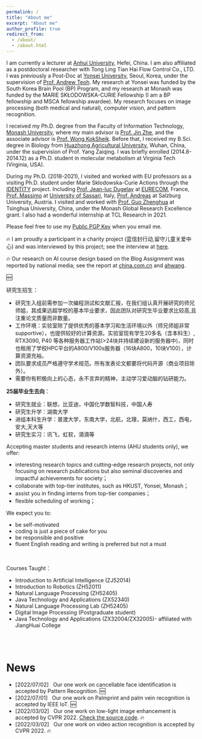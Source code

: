 ```yaml
---
permalink: /
title: "About me"
excerpt: "About me"
author_profile: true
redirect_from: 
  - /about/
  - /about.html
---
```


I am currently a lecturer at [Anhui University](https://en.ahu.edu.cn/), Hefei, China. I am also affiliated as a postdoctoral researcher with Tong Ling Tian Hai Flow Control Co., LTD. I was previously a Post-Doc at [Yonsei University](https://www.yonsei.ac.kr/), Seoul, Korea, under the supervision of [Prof. Andrew Teoh](https://scholar.google.com/citations?user=ueRkvQMAAAAJ&hl=en). My research at Yonsei was funded by the South Korea Brain Pool (BP) Program, and my research at Monash was funded by the MARIE SKŁODOWSKA-CURIE Fellowship (I am a BP fellowship and MSCA fellowship awardee). My research focuses on image processing (both medical and natural), computer vision, and pattern recognition. 

I received my Ph.D. degree from the Faculty of Information Technology, [Monash University](https://monash.edu/), where my main advisor is [Prof. Jin Zhe](https://scholar.google.com/citations?hl=en&user=N-szqToAAAAJ), and the associate advisor is [Prof. Wong KokSheik](https://scholar.google.com/citations?user=oMjrLWcAAAAJ&hl=en&oi=ao). 
Before that, I received my B.Sci. degree in Biology from [Huazhong Agricultural University](http://www.hzau.edu.cn/), Wuhan, China, under the supervision of Prof. Yang Zaiqing. 
I was briefly enrolled (2014.8-2014.12) as a Ph.D. student in molecular metabolism at Virginia Tech (Virginia, USA).

During my Ph.D. (2018-2021), I visited and worked with EU professors as a visiting Ph.D. student under Marie Sklodowska-Curie Actions through the [IDENTITY](https://warwick.ac.uk/fac/sci/dcs/research/df/identity/) project.
Including [Prof. Jean-luc Dugelay](https://www.eurecom.fr/~dugelay/) at [EURECOM](https://www.eurecom.fr/), France, 
[Prof. Massimo](https://scholar.google.com/citations?user=DdyCvCgAAAAJ&hl=en) at [University of Sassari](https://en.uniss.it/), Italy,
[Prof. Andreas](https://www.cosy.sbg.ac.at/~uhl/) at Salzburg University, Austria. 
I visited and worked with [Prof. Guo Zhenghua](https://scholar.google.com/citations?hl=en&user=dbR6bD0AAAAJ) at Tsinghua University, China, under the Monash Global Research Excellence grant.
I also had a wonderful internship at TCL Research in 2021. 

Please feel free to use my [Public PGP Key](/files/publicPGP.asc) when you email me. 

:fire: I am proudly a participant in a charity project (蓝信封行动,留守儿童关爱中心) and was interviewed by this project; see the interview at [here](https://mp.weixin.qq.com/s/bo23lhRF_RxtpezyHff_mQ). 

:fire: Our research on AI course design based on the Blog Assignment was reported by national media; see the report at [china.com.cn](http://guoqing.china.com.cn/2025-02/24/content_117729958.htm?f=pad&a=true) and [ahwang](http://news.ahwang.cn/shangxun/20250224/2814966.html). 

:new: 

研究生招生：
- 研究生入组前需参加一次编程测试和文献汇报，在我们组认真开展研究的师兄师姐，其成果远超学校的基本毕业要求，因此团队对研究生毕业要求比较高,且注重论文质量而非数量。
- 工作环境：实验室除了提供优秀的基本学习和生活环境以外（师兄师姐非常supportive），也提供较好的计算资源。实验室现有学生20多名（含本科生）, RTX3090, P40 等各种服务器工作站(>24块并持续建设新的服务器中)，同时也租用了学校HPC平台的A800/V100s服务器（16块A800，10块V100），计算资源充裕。
- 团队要求成员严格遵守学术规范。所有发表论文都要将代码开源（商业项目除外）。
- 需要你有积极向上的心态，永不言弃的精神，主动学习爱动脑的钻研能力。

**25届毕业生去向**：
- 研究生就业：联想，比亚迪，中国化学数智科技，中国人寿
- 研究生升学：湖南大学
- 进组本科生升学：普渡大学，东南大学，北航，北理，莫纳什，西工，西电，安大,天大等
- 研究生实习：讯飞，虹软，滴滴等

Accepting master students and research interns (AHU students only), we offer: 
- interesting research topics and cutting-edge research projects, not only focusing on research publications but also seminal discoveries and impactful achievements for society；
- collaborate with top-tier institutes, such as HKUST, Yonsei, Monash；
- assist you in finding interns from top-tier companies；
- flexible scheduling of working；


We expect you to:
- be self-motivated
- coding is just a piece of cake for you
- be responsible and positive
- fluent English reading and writing is preferred but not a must 

<br/>

Courses Taught：
- Introduction to Artificial Intelligence (ZJ52014)
- Introduction to Robotics (ZH52011)
- Natural Language Processing (ZH52405)
- Java Technology and Applications (ZX52340)
- Natural Language Processing Lab (ZH52405)
- Digital Image Processing (Postgraduate student)
- Java Technology and Applications (ZX32004/ZX32005)-  affiliated with JiangHuai College

  
<br/>

<div class="logo" style="display: none;">
<a ><img src="/images/logo/yonsei.png" style="height: 40px;"></a>
<a ><img src="/images/logo/monash.png" style="height: 40px;"></a>
<a ><img src="/images/logo/hzau.png" style="height: 40px;"></a>
<a ><img src="/images/logo/Tsinghua.png" style="height: 40px;"></a>
<a ><img src="/images/logo/vt.jpg" style="height: 40px;"></a>
<a ><img src="/images/logo/EURECOM.jpg" style="height: 40px;"></a>
<a ><img src="/images/logo/uniss.png" style="height: 40px;"></a>
<a ><img src="/images/logo/Salzburg.png" style="height: 40px;"></a>
<a ><img src="/images/logo/TCL.png" style="height: 40px;"></a>
</div>


<br/>


News
======
* [2022/07/02] &nbsp; Our one work on cancellable face identification is accepted by Pattern Recognition. :new: 
* [2022/07/01] &nbsp; Our one work on Palmprint and palm vein recognition is accepted by IEEE IoT. :new:
* [2022/03/02] &nbsp; Our one work on low-light image enhancement is accepted by CVPR 2022. [Check the source code](https://github.com/TCL-AILab/Erase_Bayer-Filter_to_See_in_the_Dark). :fire: 
* [2022/03/02] &nbsp; Our one work on video action recognition is accepted by CVPR 2022. :fire: 
